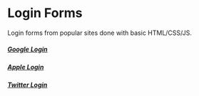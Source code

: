 [apple]: https://rainner.github.io/login-forms/apple-en.html
[amazon]: https://rainner.github.io/login-forms/amazon-en.html
[facebook]: https://rainner.github.io/login-forms/facebook-en.html
[twitter]: https://rainner.github.io/login-forms/twitter-en.html
[google]: https://rainner.github.io/login-forms/google-en.html
[yahoo]: https://rainner.github.io/login-forms/yahoo-en.html
[ecommerce]: https://rainner.github.io/login-forms/ecommerce-en.html
[forum]: https://rainner.github.io/login-forms/forum-en.html

# Login Forms

Login forms from popular sites done with basic HTML/CSS/JS.

##### [Google Login][google]
##### [Apple Login][apple]
##### [Twitter Login][twitter]

